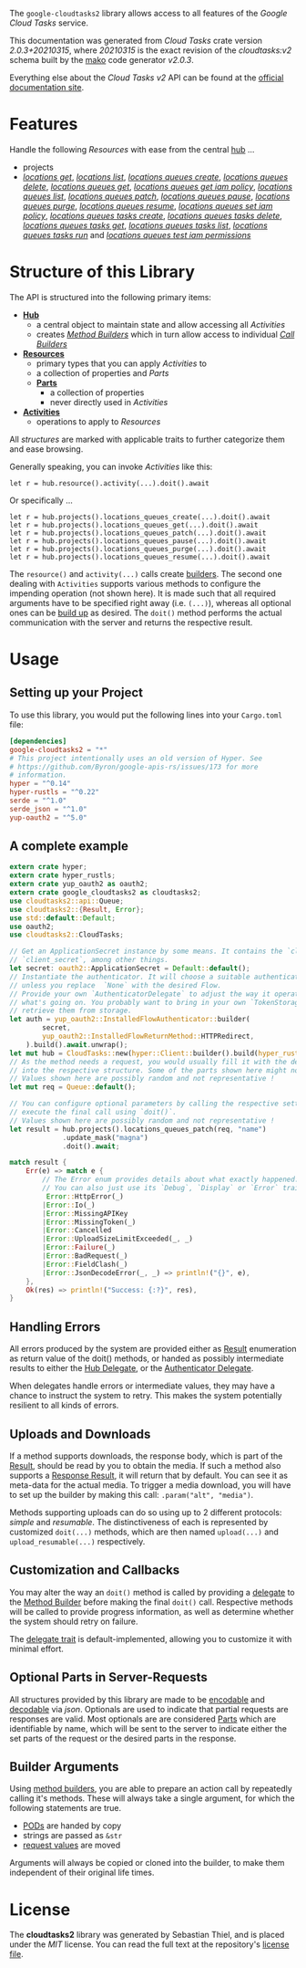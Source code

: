 <!---
DO NOT EDIT !
This file was generated automatically from 'src/mako/api/README.md.mako'
DO NOT EDIT !
-->
The `google-cloudtasks2` library allows access to all features of the *Google Cloud Tasks* service.

This documentation was generated from *Cloud Tasks* crate version *2.0.3+20210315*, where *20210315* is the exact revision of the *cloudtasks:v2* schema built by the [mako](http://www.makotemplates.org/) code generator *v2.0.3*.

Everything else about the *Cloud Tasks* *v2* API can be found at the
[official documentation site](https://cloud.google.com/tasks/).
# Features

Handle the following *Resources* with ease from the central [hub](https://docs.rs/google-cloudtasks2/2.0.3+20210315/google_cloudtasks2/CloudTasks) ... 

* projects
 * [*locations get*](https://docs.rs/google-cloudtasks2/2.0.3+20210315/google_cloudtasks2/api::ProjectLocationGetCall), [*locations list*](https://docs.rs/google-cloudtasks2/2.0.3+20210315/google_cloudtasks2/api::ProjectLocationListCall), [*locations queues create*](https://docs.rs/google-cloudtasks2/2.0.3+20210315/google_cloudtasks2/api::ProjectLocationQueueCreateCall), [*locations queues delete*](https://docs.rs/google-cloudtasks2/2.0.3+20210315/google_cloudtasks2/api::ProjectLocationQueueDeleteCall), [*locations queues get*](https://docs.rs/google-cloudtasks2/2.0.3+20210315/google_cloudtasks2/api::ProjectLocationQueueGetCall), [*locations queues get iam policy*](https://docs.rs/google-cloudtasks2/2.0.3+20210315/google_cloudtasks2/api::ProjectLocationQueueGetIamPolicyCall), [*locations queues list*](https://docs.rs/google-cloudtasks2/2.0.3+20210315/google_cloudtasks2/api::ProjectLocationQueueListCall), [*locations queues patch*](https://docs.rs/google-cloudtasks2/2.0.3+20210315/google_cloudtasks2/api::ProjectLocationQueuePatchCall), [*locations queues pause*](https://docs.rs/google-cloudtasks2/2.0.3+20210315/google_cloudtasks2/api::ProjectLocationQueuePauseCall), [*locations queues purge*](https://docs.rs/google-cloudtasks2/2.0.3+20210315/google_cloudtasks2/api::ProjectLocationQueuePurgeCall), [*locations queues resume*](https://docs.rs/google-cloudtasks2/2.0.3+20210315/google_cloudtasks2/api::ProjectLocationQueueResumeCall), [*locations queues set iam policy*](https://docs.rs/google-cloudtasks2/2.0.3+20210315/google_cloudtasks2/api::ProjectLocationQueueSetIamPolicyCall), [*locations queues tasks create*](https://docs.rs/google-cloudtasks2/2.0.3+20210315/google_cloudtasks2/api::ProjectLocationQueueTaskCreateCall), [*locations queues tasks delete*](https://docs.rs/google-cloudtasks2/2.0.3+20210315/google_cloudtasks2/api::ProjectLocationQueueTaskDeleteCall), [*locations queues tasks get*](https://docs.rs/google-cloudtasks2/2.0.3+20210315/google_cloudtasks2/api::ProjectLocationQueueTaskGetCall), [*locations queues tasks list*](https://docs.rs/google-cloudtasks2/2.0.3+20210315/google_cloudtasks2/api::ProjectLocationQueueTaskListCall), [*locations queues tasks run*](https://docs.rs/google-cloudtasks2/2.0.3+20210315/google_cloudtasks2/api::ProjectLocationQueueTaskRunCall) and [*locations queues test iam permissions*](https://docs.rs/google-cloudtasks2/2.0.3+20210315/google_cloudtasks2/api::ProjectLocationQueueTestIamPermissionCall)




# Structure of this Library

The API is structured into the following primary items:

* **[Hub](https://docs.rs/google-cloudtasks2/2.0.3+20210315/google_cloudtasks2/CloudTasks)**
    * a central object to maintain state and allow accessing all *Activities*
    * creates [*Method Builders*](https://docs.rs/google-cloudtasks2/2.0.3+20210315/google_cloudtasks2/client::MethodsBuilder) which in turn
      allow access to individual [*Call Builders*](https://docs.rs/google-cloudtasks2/2.0.3+20210315/google_cloudtasks2/client::CallBuilder)
* **[Resources](https://docs.rs/google-cloudtasks2/2.0.3+20210315/google_cloudtasks2/client::Resource)**
    * primary types that you can apply *Activities* to
    * a collection of properties and *Parts*
    * **[Parts](https://docs.rs/google-cloudtasks2/2.0.3+20210315/google_cloudtasks2/client::Part)**
        * a collection of properties
        * never directly used in *Activities*
* **[Activities](https://docs.rs/google-cloudtasks2/2.0.3+20210315/google_cloudtasks2/client::CallBuilder)**
    * operations to apply to *Resources*

All *structures* are marked with applicable traits to further categorize them and ease browsing.

Generally speaking, you can invoke *Activities* like this:

```Rust,ignore
let r = hub.resource().activity(...).doit().await
```

Or specifically ...

```ignore
let r = hub.projects().locations_queues_create(...).doit().await
let r = hub.projects().locations_queues_get(...).doit().await
let r = hub.projects().locations_queues_patch(...).doit().await
let r = hub.projects().locations_queues_pause(...).doit().await
let r = hub.projects().locations_queues_purge(...).doit().await
let r = hub.projects().locations_queues_resume(...).doit().await
```

The `resource()` and `activity(...)` calls create [builders][builder-pattern]. The second one dealing with `Activities` 
supports various methods to configure the impending operation (not shown here). It is made such that all required arguments have to be 
specified right away (i.e. `(...)`), whereas all optional ones can be [build up][builder-pattern] as desired.
The `doit()` method performs the actual communication with the server and returns the respective result.

# Usage

## Setting up your Project

To use this library, you would put the following lines into your `Cargo.toml` file:

```toml
[dependencies]
google-cloudtasks2 = "*"
# This project intentionally uses an old version of Hyper. See
# https://github.com/Byron/google-apis-rs/issues/173 for more
# information.
hyper = "^0.14"
hyper-rustls = "^0.22"
serde = "^1.0"
serde_json = "^1.0"
yup-oauth2 = "^5.0"
```

## A complete example

```Rust
extern crate hyper;
extern crate hyper_rustls;
extern crate yup_oauth2 as oauth2;
extern crate google_cloudtasks2 as cloudtasks2;
use cloudtasks2::api::Queue;
use cloudtasks2::{Result, Error};
use std::default::Default;
use oauth2;
use cloudtasks2::CloudTasks;

// Get an ApplicationSecret instance by some means. It contains the `client_id` and 
// `client_secret`, among other things.
let secret: oauth2::ApplicationSecret = Default::default();
// Instantiate the authenticator. It will choose a suitable authentication flow for you, 
// unless you replace  `None` with the desired Flow.
// Provide your own `AuthenticatorDelegate` to adjust the way it operates and get feedback about 
// what's going on. You probably want to bring in your own `TokenStorage` to persist tokens and
// retrieve them from storage.
let auth = yup_oauth2::InstalledFlowAuthenticator::builder(
        secret,
        yup_oauth2::InstalledFlowReturnMethod::HTTPRedirect,
    ).build().await.unwrap();
let mut hub = CloudTasks::new(hyper::Client::builder().build(hyper_rustls::HttpsConnector::with_native_roots()), auth);
// As the method needs a request, you would usually fill it with the desired information
// into the respective structure. Some of the parts shown here might not be applicable !
// Values shown here are possibly random and not representative !
let mut req = Queue::default();

// You can configure optional parameters by calling the respective setters at will, and
// execute the final call using `doit()`.
// Values shown here are possibly random and not representative !
let result = hub.projects().locations_queues_patch(req, "name")
             .update_mask("magna")
             .doit().await;

match result {
    Err(e) => match e {
        // The Error enum provides details about what exactly happened.
        // You can also just use its `Debug`, `Display` or `Error` traits
         Error::HttpError(_)
        |Error::Io(_)
        |Error::MissingAPIKey
        |Error::MissingToken(_)
        |Error::Cancelled
        |Error::UploadSizeLimitExceeded(_, _)
        |Error::Failure(_)
        |Error::BadRequest(_)
        |Error::FieldClash(_)
        |Error::JsonDecodeError(_, _) => println!("{}", e),
    },
    Ok(res) => println!("Success: {:?}", res),
}

```
## Handling Errors

All errors produced by the system are provided either as [Result](https://docs.rs/google-cloudtasks2/2.0.3+20210315/google_cloudtasks2/client::Result) enumeration as return value of
the doit() methods, or handed as possibly intermediate results to either the 
[Hub Delegate](https://docs.rs/google-cloudtasks2/2.0.3+20210315/google_cloudtasks2/client::Delegate), or the [Authenticator Delegate](https://docs.rs/yup-oauth2/*/yup_oauth2/trait.AuthenticatorDelegate.html).

When delegates handle errors or intermediate values, they may have a chance to instruct the system to retry. This 
makes the system potentially resilient to all kinds of errors.

## Uploads and Downloads
If a method supports downloads, the response body, which is part of the [Result](https://docs.rs/google-cloudtasks2/2.0.3+20210315/google_cloudtasks2/client::Result), should be
read by you to obtain the media.
If such a method also supports a [Response Result](https://docs.rs/google-cloudtasks2/2.0.3+20210315/google_cloudtasks2/client::ResponseResult), it will return that by default.
You can see it as meta-data for the actual media. To trigger a media download, you will have to set up the builder by making
this call: `.param("alt", "media")`.

Methods supporting uploads can do so using up to 2 different protocols: 
*simple* and *resumable*. The distinctiveness of each is represented by customized 
`doit(...)` methods, which are then named `upload(...)` and `upload_resumable(...)` respectively.

## Customization and Callbacks

You may alter the way an `doit()` method is called by providing a [delegate](https://docs.rs/google-cloudtasks2/2.0.3+20210315/google_cloudtasks2/client::Delegate) to the 
[Method Builder](https://docs.rs/google-cloudtasks2/2.0.3+20210315/google_cloudtasks2/client::CallBuilder) before making the final `doit()` call. 
Respective methods will be called to provide progress information, as well as determine whether the system should 
retry on failure.

The [delegate trait](https://docs.rs/google-cloudtasks2/2.0.3+20210315/google_cloudtasks2/client::Delegate) is default-implemented, allowing you to customize it with minimal effort.

## Optional Parts in Server-Requests

All structures provided by this library are made to be [encodable](https://docs.rs/google-cloudtasks2/2.0.3+20210315/google_cloudtasks2/client::RequestValue) and 
[decodable](https://docs.rs/google-cloudtasks2/2.0.3+20210315/google_cloudtasks2/client::ResponseResult) via *json*. Optionals are used to indicate that partial requests are responses 
are valid.
Most optionals are are considered [Parts](https://docs.rs/google-cloudtasks2/2.0.3+20210315/google_cloudtasks2/client::Part) which are identifiable by name, which will be sent to 
the server to indicate either the set parts of the request or the desired parts in the response.

## Builder Arguments

Using [method builders](https://docs.rs/google-cloudtasks2/2.0.3+20210315/google_cloudtasks2/client::CallBuilder), you are able to prepare an action call by repeatedly calling it's methods.
These will always take a single argument, for which the following statements are true.

* [PODs][wiki-pod] are handed by copy
* strings are passed as `&str`
* [request values](https://docs.rs/google-cloudtasks2/2.0.3+20210315/google_cloudtasks2/client::RequestValue) are moved

Arguments will always be copied or cloned into the builder, to make them independent of their original life times.

[wiki-pod]: http://en.wikipedia.org/wiki/Plain_old_data_structure
[builder-pattern]: http://en.wikipedia.org/wiki/Builder_pattern
[google-go-api]: https://github.com/google/google-api-go-client

# License
The **cloudtasks2** library was generated by Sebastian Thiel, and is placed 
under the *MIT* license.
You can read the full text at the repository's [license file][repo-license].

[repo-license]: https://github.com/Byron/google-apis-rsblob/main/LICENSE.md
